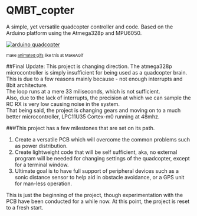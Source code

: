 # QMBT_copter
A simple, yet versatile quadcopter controller and code. Based on the Arduino platform using the Atmega328p and MPU6050.

<a href="http://makeagif.com/fegofJ" title="arduino quadcopter"><img src="http://cdn.makeagif.com/media/3-28-2015/fegofJ.gif" alt="arduino quadcopter"></a><div style="font-size:11px;">make <a href="http://makeagif.com" title="make a gif">animated gifs</a> like this at MakeAGif</div>

##Final Update:
This project is changing direction. The atmega328p microcontroller is simply insufficient for being used as a quadcopter brain. <br>
This is due to a few reasons mainly because - not enough interrupts and 8bit architecture.  <br>
The loop runs at a mere 33 miliseconds, which is not sufficient.  <br>
Also, due to the lack of interrupts, the precision at which we can sample the RC RX is very low causing noise in the system. <br>
That being said, the project is changing gears and moving on to a much better microcontroller, LPC11U35 Cortex-m0 running at 48mhz. <br> 

###This project has a few milestones that are set on its path. 
1. Create a versatile PCB which will overcome the common problems such as power distribution. 
2. Create lightweight code that will be self sufficient, aka, no external program will be needed for changing settings of the quadcopter, except for a terminal window. 
3. Ultimate goal is to have full support of peripheral devices such as a sonic distance sensor to help aid in obstacle avoidance, or a GPS unit for man-less operation. 

This is just the beginning of the project, though experimentation with the PCB have been conducted for a while now. At this point, the project is reset to a fresh start. 

